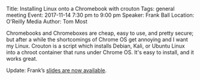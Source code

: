 Title: Installing Linux onto a Chromebook with crouton
Tags: general meeting
Event: 2017-11-14 7:30 pm to 9:00 pm
Speaker: Frank Ball
Location: O'Reilly Media
Author: Tom Most

Chromebooks and Chromeboxes are cheap, easy to use, and pretty secure; but after a while the shortcomings of Chrome OS get annoying and I want my Linux.
Crouton is a script which installs Debian, Kali, or Ubuntu Linux into a chroot container that runs under Chrome OS.
It's easy to install, and it works great.

Update: Frank’s [slides are now available](http://frankb.us/crouton/).
